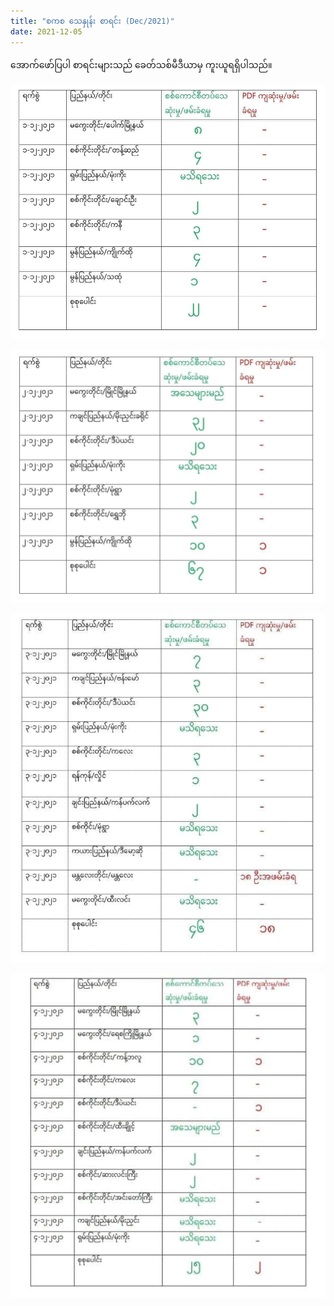 ```yaml
---
title: "စကစ သေနှုန်း စာရင်း (Dec/2021)"
date: 2021-12-05
---
```


အောက်ဖော်ပြပါ စာရင်းများသည် ခေတ်သစ်မီဒီယာမှ ကူးယူရရှိပါသည်။

![2021-12-01](assets/images/casualties/Dec_21/2021-12-01.jpg)

![2021-12-02](assets/images/casualties/Dec_21/2021-12-02.jpg)

![2021-12-03](assets/images/casualties/Dec_21/2021-12-03.jpg)

![2021-12-04](assets/images/casualties/Dec_21/2021-12-04.jpg)